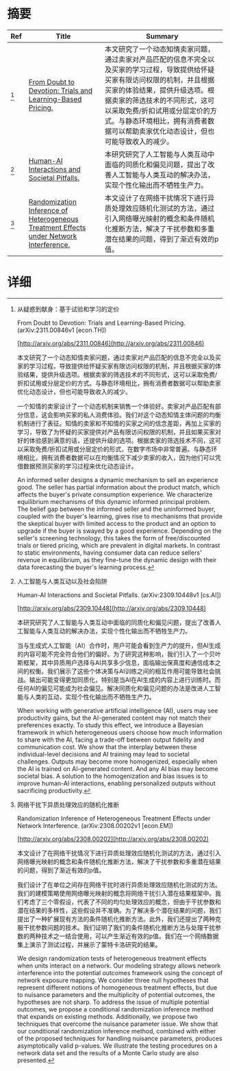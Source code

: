 # 摘要

| Ref | Title | Summary |
| --- | --- | --- |
| [^1] | [From Doubt to Devotion: Trials and Learning-Based Pricing.](http://arxiv.org/abs/2311.00846) | 本文研究了一个动态知情卖家问题，通过卖家对产品匹配的信息不完全以及买家的学习过程，导致提供给怀疑买家有限访问权限的机制，并且根据买家的体验结果，提供升级选项。根据卖家的筛选技术的不同形式，这可以采取免费/折扣试用或分层定价的方式。与静态环境相比，拥有消费者数据可以帮助卖家优化动态设计，但也可能导致收入的减少。 |
| [^2] | [Human-AI Interactions and Societal Pitfalls.](http://arxiv.org/abs/2309.10448) | 本研究研究了人工智能与人类互动中面临的同质化和偏见问题，提出了改善人工智能与人类互动的解决办法，实现个性化输出而不牺牲生产力。 |
| [^3] | [Randomization Inference of Heterogeneous Treatment Effects under Network Interference.](http://arxiv.org/abs/2308.00202) | 本文设计了在网络干扰情况下进行异质处理效应随机化测试的方法，通过引入网络曝光映射的概念和条件随机化推断方法，解决了干扰参数和多重潜在结果的问题，得到了渐近有效的p值。 |

# 详细

[^1]: 从疑惑到献身：基于试验和学习的定价

    From Doubt to Devotion: Trials and Learning-Based Pricing. (arXiv:2311.00846v1 [econ.TH])

    [http://arxiv.org/abs/2311.00846](http://arxiv.org/abs/2311.00846)

    本文研究了一个动态知情卖家问题，通过卖家对产品匹配的信息不完全以及买家的学习过程，导致提供给怀疑买家有限访问权限的机制，并且根据买家的体验结果，提供升级选项。根据卖家的筛选技术的不同形式，这可以采取免费/折扣试用或分层定价的方式。与静态环境相比，拥有消费者数据可以帮助卖家优化动态设计，但也可能导致收入的减少。

    

    一个知情的卖家设计了一个动态机制来销售一个体验好。卖家对产品匹配有部分信息，这会影响买家的私人消费体验。我们对这个动态知情主体问题的均衡机制进行了表征。知情的卖家和不知情的买家之间的信念差距，再加上买家的学习，导致了为怀疑的买家提供对产品有限访问权限的机制，并且如果买家对好的体验感到满意的话，还提供升级的选项。根据卖家的筛选技术不同，这可以采取免费/折扣试用或分层定价的形式，在数字市场中非常普遍。与静态环境相比，拥有消费者数据可以在均衡情况下减少卖家的收入，因为他们可以凭借数据预测买家的学习过程来优化动态设计。

    An informed seller designs a dynamic mechanism to sell an experience good. The seller has partial information about the product match, which affects the buyer's private consumption experience. We characterize equilibrium mechanisms of this dynamic informed principal problem. The belief gap between the informed seller and the uninformed buyer, coupled with the buyer's learning, gives rise to mechanisms that provide the skeptical buyer with limited access to the product and an option to upgrade if the buyer is swayed by a good experience. Depending on the seller's screening technology, this takes the form of free/discounted trials or tiered pricing, which are prevalent in digital markets. In contrast to static environments, having consumer data can reduce sellers' revenue in equilibrium, as they fine-tune the dynamic design with their data forecasting the buyer's learning process.
    
[^2]: 人工智能与人类互动以及社会陷阱

    Human-AI Interactions and Societal Pitfalls. (arXiv:2309.10448v1 [cs.AI])

    [http://arxiv.org/abs/2309.10448](http://arxiv.org/abs/2309.10448)

    本研究研究了人工智能与人类互动中面临的同质化和偏见问题，提出了改善人工智能与人类互动的解决办法，实现个性化输出而不牺牲生产力。

    

    当与生成式人工智能（AI）合作时，用户可能会看到生产力的提升，但AI生成的内容可能不完全符合他们的偏好。为了研究这种影响，我们引入了一个贝叶斯框架，其中异质用户选择与AI共享多少信息，面临输出保真度和通信成本之间的权衡。我们展示了这些个体决策与AI训练之间的相互作用可能导致社会挑战。输出可能变得更加同质化，特别是当AI在AI生成的内容上进行训练时。而任何AI的偏见可能成为社会偏见。解决同质化和偏见问题的办法是改进人工智能与人类的互动，实现个性化输出而不牺牲生产力。

    When working with generative artificial intelligence (AI), users may see productivity gains, but the AI-generated content may not match their preferences exactly. To study this effect, we introduce a Bayesian framework in which heterogeneous users choose how much information to share with the AI, facing a trade-off between output fidelity and communication cost. We show that the interplay between these individual-level decisions and AI training may lead to societal challenges. Outputs may become more homogenized, especially when the AI is trained on AI-generated content. And any AI bias may become societal bias. A solution to the homogenization and bias issues is to improve human-AI interactions, enabling personalized outputs without sacrificing productivity.
    
[^3]: 网络干扰下异质处理效应的随机化推断

    Randomization Inference of Heterogeneous Treatment Effects under Network Interference. (arXiv:2308.00202v1 [econ.EM])

    [http://arxiv.org/abs/2308.00202](http://arxiv.org/abs/2308.00202)

    本文设计了在网络干扰情况下进行异质处理效应随机化测试的方法，通过引入网络曝光映射的概念和条件随机化推断方法，解决了干扰参数和多重潜在结果的问题，得到了渐近有效的p值。

    

    我们设计了在单位之间存在网络干扰时进行异质处理效应随机化测试的方法。我们的建模策略使用网络曝光映射的概念将网络干扰引入潜在结果框架中。我们考虑了三个零假设，代表了不同的均匀处理效应的概念，但由于干扰参数和潜在结果的多样性，这些假设并不准确。为了解决多个潜在结果的问题，我们提出了一种扩展现有方法的条件随机化推断方法。此外，我们还提出了两种克服干扰参数问题的技术。我们证明了我们的条件随机化推断方法与处理干扰参数的两种技术之一结合使用，可以产生渐近有效的p值。我们在一个网络数据集上演示了测试过程，并展示了蒙特卡洛研究的结果。

    We design randomization tests of heterogeneous treatment effects when units interact on a network. Our modeling strategy allows network interference into the potential outcomes framework using the concept of network exposure mapping. We consider three null hypotheses that represent different notions of homogeneous treatment effects, but due to nuisance parameters and the multiplicity of potential outcomes, the hypotheses are not sharp. To address the issue of multiple potential outcomes, we propose a conditional randomization inference method that expands on existing methods. Additionally, we propose two techniques that overcome the nuisance parameter issue. We show that our conditional randomization inference method, combined with either of the proposed techniques for handling nuisance parameters, produces asymptotically valid p-values. We illustrate the testing procedures on a network data set and the results of a Monte Carlo study are also presented.
    

